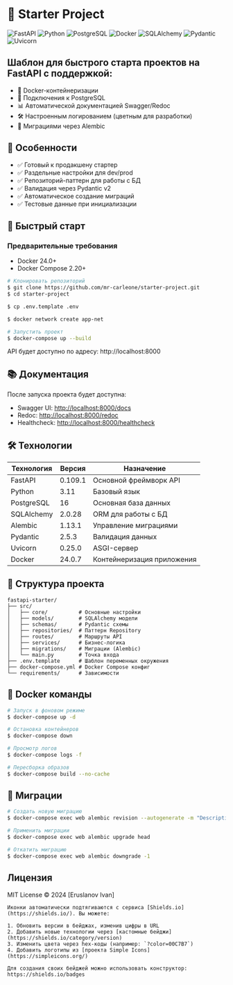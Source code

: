 # 🚀 Starter Project

![FastAPI](https://img.shields.io/badge/FastAPI-0.109.1-009688?logo=fastapi&logoColor=white)
![Python](https://img.shields.io/badge/Python-3.11-3776AB?logo=python&logoColor=white)
![PostgreSQL](https://img.shields.io/badge/PostgreSQL-16-4169E1?logo=postgresql&logoColor=white)
![Docker](https://img.shields.io/badge/Docker-24.0.7-2496ED?logo=docker&logoColor=white)
![SQLAlchemy](https://img.shields.io/badge/SQLAlchemy-2.0.28-FF4500)
![Pydantic](https://img.shields.io/badge/Pydantic-2.5.3-%2300C7B7)
![Uvicorn](https://img.shields.io/badge/Uvicorn-0.25.0-499848)

## Шаблон для быстрого старта проектов на FastAPI с поддержкой:

- 🐳 Docker-контейнеризации
- 🐘 Подключения к PostgreSQL
- 📊 Автоматической документацией Swagger/Redoc
- 🛠️ Настроенным логированием (цветным для разработки)
- 🔄 Миграциями через Alembic

## 🌟 Особенности

- ✅ Готовый к продакшену стартер
- ✅ Раздельные настройки для dev/prod
- ✅ Репозиторий-паттерн для работы с БД
- ✅ Валидация через Pydantic v2
- ✅ Автоматическое создание миграций
- ✅ Тестовые данные при инициализации

## 🚦 Быстрый старт

### Предварительные требования

- Docker 24.0+
- Docker Compose 2.20+

```bash
# Клонировать репозиторий
$ git clone https://github.com/mr-carleone/starter-project.git
$ cd starter-project

$ cp .env.template .env

$ docker network create app-net

# Запустить проект
$ docker-compose up --build
```

API будет доступно по адресу:
http://localhost:8000

## 📚 Документация

После запуска проекта будет доступна:

- Swagger UI: [http://localhost:8000/docs](http://localhost:8000/docs)
- Redoc: [http://localhost:8000/redoc](http://localhost:8000/redoc)
- Healthcheck: [http://localhost:8000/healthcheck](http://localhost:8000/healthcheck)

## 🛠 Технологии

<table>
    <thead>
        <tr>
            <th>Технология</th>
            <th>Версия</th>
            <th>Назначение</th>
        </tr>
    </thead>
    <tbody>
        <tr>
            <td>FastAPI</td>
            <td>0.109.1</td>
            <td>Основной фреймворк API</td>
        </tr>
        <tr>
            <td>Python</td>
            <td>3.11</td>
            <td>Базовый язык</td>
        </tr>
        <tr>
            <td>PostgreSQL</td>
            <td>16</td>
            <td>Основная база данных</td>
        </tr>
        <tr>
            <td>SQLAlchemy</td>
            <td>2.0.28</td>
            <td>ORM для работы с БД</td>
        </tr>
        <tr>
            <td>Alembic</td>
            <td>1.13.1</td>
            <td>Управление миграциями</td>
        </tr>
        <tr>
            <td>Pydantic</td>
            <td>2.5.3</td>
            <td>Валидация данных</td>
        </tr>
        <tr>
            <td>Uvicorn</td>
            <td>0.25.0</td>
            <td>ASGI-сервер</td>
        </tr>
        <tr>
            <td>Docker</td>
            <td>24.0.7</td>
            <td>Контейнеризация приложения</td>
        </tr>
    </tbody>
</table>

## 📂 Структура проекта

```
fastapi-starter/
├── src/
│   ├── core/          # Основные настройки
│   ├── models/        # SQLAlchemy модели
│   ├── schemas/       # Pydantic схемы
│   ├── repositories/  # Паттерн Repository
│   ├── routes/        # Маршруты API
│   ├── services/      # Бизнес-логика
│   ├── migrations/    # Миграции (Alembic)
│   └── main.py        # Точка входа
├── .env.template      # Шаблон переменных окружения
├── docker-compose.yml # Docker Compose конфиг
└── requirements/      # Зависимости
```

## 🐳 Docker команды

```bash
# Запуск в фоновом режиме
$ docker-compose up -d

# Остановка контейнеров
$ docker-compose down

# Просмотр логов
$ docker-compose logs -f

# Пересборка образов
$ docker-compose build --no-cache
```

## 🔄 Миграции

```bash
# Создать новую миграцию
$ docker-compose exec web alembic revision --autogenerate -m "Description"

# Применить миграции
$ docker-compose exec web alembic upgrade head

# Откатить миграцию
$ docker-compose exec web alembic downgrade -1
```

## Лицензия

MIT License © 2024 [Eruslanov Ivan]

```
Иконки автоматически подтягиваются с сервиса [Shields.io](https://shields.io/). Вы можете:

1. Обновить версии в бейджах, изменив цифры в URL
2. Добавить новые технологии через [кастомные бейджи](https://shields.io/category/version)
3. Изменить цвета через hex-коды (например: `?color=00C7B7`)
4. Добавить логотипы из [проекта Simple Icons](https://simpleicons.org/)

Для создания своих бейджей можно использовать конструктор:
https://shields.io/badges
```
